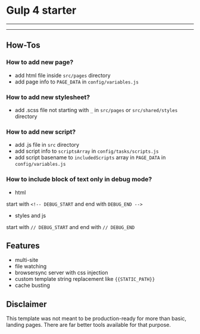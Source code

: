 # Gulp 4 starter
---
---

## How-Tos

### How to add new page?
- add html file inside `src/pages` directory
- add page info to `PAGE_DATA` in `config/variables.js`

### How to add new stylesheet?
- add .scss file not starting with `_` in `src/pages` or `src/shared/styles` directory

### How to add new script?
- add .js file in `src` directory
- add script info to `scriptsArray` in `config/tasks/scripts.js`
- add script basename to `includedScripts` array in `PAGE_DATA` in `config/variables.js`

### How to include block of text only in debug mode?
- html

start with `<!-- DEBUG_START` and end with `DEBUG_END -->`

- styles and js

start with `// DEBUG_START` and end with `// DEBUG_END`

## Features
- multi-site
- file watching
- browsersync server with css injection
- custom template string replacement like `{{STATIC_PATH}}`
- cache busting

## Disclaimer
This template was not meant to be production-ready for more than basic, landing pages. There are far better tools available for that purpose.
